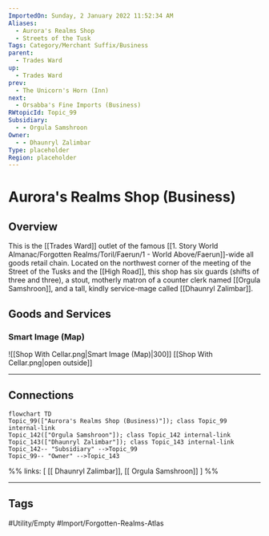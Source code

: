 ```yaml
---
ImportedOn: Sunday, 2 January 2022 11:52:34 AM
Aliases:
  - Aurora's Realms Shop
  - Streets of the Tusk
Tags: Category/Merchant Suffix/Business
parent:
  - Trades Ward
up:
  - Trades Ward
prev:
  - The Unicorn's Horn (Inn)
next:
  - Orsabba's Fine Imports (Business)
RWtopicId: Topic_99
Subsidiary:
  - - Orgula Samshroon
Owner:
  - - Dhaunryl Zalimbar
Type: placeholder
Region: placeholder
---
```

# Aurora's Realms Shop (Business)
## Overview
This is the [[Trades Ward]] outlet of the famous [[1. Story World Almanac/Forgotten Realms/Toril/Faerun/1 - World Above/Faerun]]-wide all goods retail chain. Located on the northwest corner of the meeting of the Street of the Tusks and the [[High Road]], this shop has six guards (shifts of three and three), a stout, motherly matron of a counter clerk named [[Orgula Samshroon]], and a tall, kindly service-mage called [[Dhaunryl Zalimbar]].

## Goods and Services
### Smart Image (Map)
![[Shop With Cellar.png|Smart Image (Map)|300]]
[[Shop With Cellar.png|open outside]]

---
## Connections
```mermaid
flowchart TD
Topic_99(["Aurora's Realms Shop (Business)"]); class Topic_99 internal-link
Topic_142(["Orgula Samshroon"]); class Topic_142 internal-link
Topic_143(["Dhaunryl Zalimbar"]); class Topic_143 internal-link
Topic_142-- "Subsidiary" -->Topic_99
Topic_99-- "Owner" -->Topic_143
```
%%
links: [ [[ Dhaunryl Zalimbar]], [[ Orgula Samshroon]] ]
%%


---
## Tags
#Utility/Empty #Import/Forgotten-Realms-Atlas

